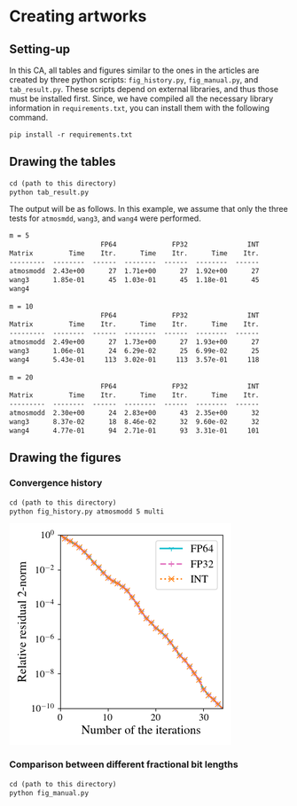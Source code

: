 # Creating artworks

## Setting-up

In this CA, all tables and figures similar to the ones in the articles are created by three python scripts: `fig_history.py`, `fig_manual.py`, and  `tab_result.py`. These scripts depend on external libraries, and thus those must be installed first. Since, we have compiled all the necessary library information in `requirements.txt`, you can install them with the following command.

```shell
pip install -r requirements.txt
```

## Drawing the tables

```shell
cd (path to this directory)
python tab_result.py
```

The output will be as follows. In this example, we assume that only the three tests for `atmosmdd`, `wang3`, and `wang4` were performed.

```
m = 5
                       FP64              FP32               INT
Matrix         Time    Itr.      Time    Itr.      Time    Itr.
---------  --------  ------  --------  ------  --------  ------
atmosmodd  2.43e+00      27  1.71e+00      27  1.92e+00      27
wang3      1.85e-01      45  1.03e-01      45  1.18e-01      45
wang4

m = 10
                       FP64              FP32               INT
Matrix         Time    Itr.      Time    Itr.      Time    Itr.
---------  --------  ------  --------  ------  --------  ------
atmosmodd  2.49e+00      27  1.73e+00      27  1.93e+00      27
wang3      1.06e-01      24  6.29e-02      25  6.99e-02      25
wang4      5.43e-01     113  3.02e-01     113  3.57e-01     118

m = 20
                       FP64              FP32               INT
Matrix         Time    Itr.      Time    Itr.      Time    Itr.
---------  --------  ------  --------  ------  --------  ------
atmosmodd  2.30e+00      24  2.83e+00      43  2.35e+00      32
wang3      8.37e-02      18  8.46e-02      32  9.60e-02      32
wang4      4.77e-01      94  2.71e-01      93  3.31e-01     101
```

## Drawing the figures

### Convergence history

```shell
cd (path to this directory)
python fig_history.py atmosmodd 5 multi
```

![atmosmodd_10_multi](atmosmodd_10_multi.png)

### Comparison between different fractional bit lengths

```shell
cd (path to this directory)
python fig_manual.py
```



